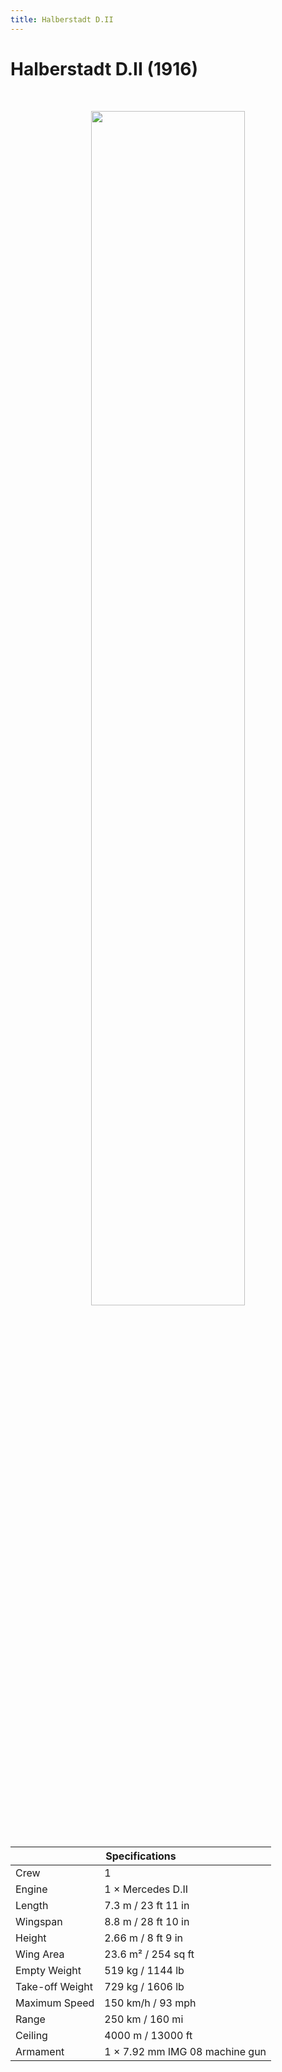```yaml
---
title: Halberstadt D.II
---
```


<h1 class="center-header">Halberstadt D.II (1916)</h1>

<br>

<p align="center">
  <img src="../images/halberstadt_dii.jpg" width="70%">
</p>

<br>

<table class="table_component">
  <thead>
    <tr>
      <th colspan="2" class="header">Specifications</th>
    </tr>
  </thead>
  <tbody>
    <tr>
      <td>Crew</td>
      <td>1</td>
    </tr>
    <tr>
      <td>Engine</td>
      <td>1 × Mercedes D.II</td>
    </tr>
    <tr>
      <td>Length</td>
      <td>7.3 m / 23 ft 11 in</td>
    </tr>
    <tr>
      <td>Wingspan</td>
      <td>8.8 m / 28 ft 10 in</td>
    </tr>
    <tr>
      <td>Height</td>
      <td>2.66 m / 8 ft 9 in</td>
    </tr>
    <tr>
      <td>Wing Area</td>
      <td>23.6 m² / 254 sq ft</td>
    </tr>
    <tr>
      <td>Empty Weight</td>
      <td>519 kg / 1144 lb</td>
    </tr>
    <tr>
      <td>Take-off Weight</td>
      <td>729 kg / 1606 lb</td>
    </tr>
    <tr>
      <td>Maximum Speed</td>
      <td>150 km/h / 93 mph</td>
    </tr>
    <tr>
      <td>Range</td>
      <td>250 km / 160 mi</td>
    </tr>
    <tr>
      <td>Ceiling</td>
      <td>4000 m / 13000 ft</td>
    </tr>
    <tr>
      <td>Armament</td>
      <td>1 × 7.92 mm IMG 08 machine gun</td>
    </tr>
  </tbody>
</table>

<br>